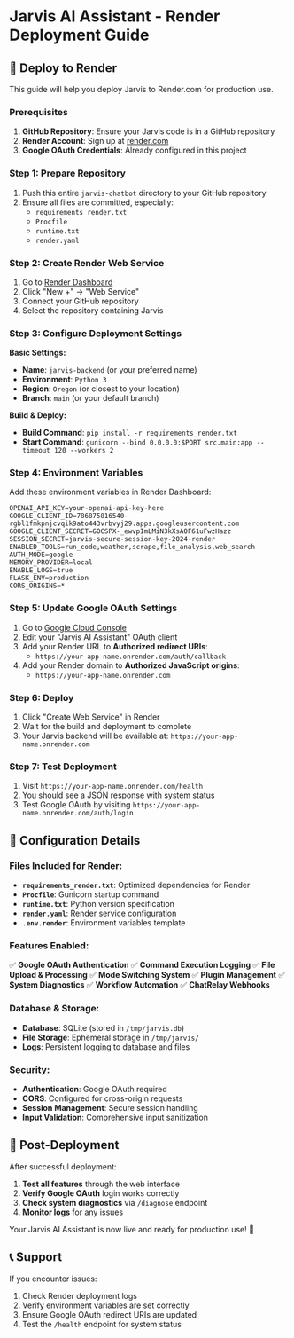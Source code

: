 # Jarvis AI Assistant - Render Deployment Guide

## 🚀 Deploy to Render

This guide will help you deploy Jarvis to Render.com for production use.

### Prerequisites

1. **GitHub Repository**: Ensure your Jarvis code is in a GitHub repository
2. **Render Account**: Sign up at [render.com](https://render.com)
3. **Google OAuth Credentials**: Already configured in this project

### Step 1: Prepare Repository

1. Push this entire `jarvis-chatbot` directory to your GitHub repository
2. Ensure all files are committed, especially:
   - `requirements_render.txt`
   - `Procfile`
   - `runtime.txt`
   - `render.yaml`

### Step 2: Create Render Web Service

1. Go to [Render Dashboard](https://dashboard.render.com)
2. Click "New +" → "Web Service"
3. Connect your GitHub repository
4. Select the repository containing Jarvis

### Step 3: Configure Deployment Settings

**Basic Settings:**
- **Name**: `jarvis-backend` (or your preferred name)
- **Environment**: `Python 3`
- **Region**: `Oregon` (or closest to your location)
- **Branch**: `main` (or your default branch)

**Build & Deploy:**
- **Build Command**: `pip install -r requirements_render.txt`
- **Start Command**: `gunicorn --bind 0.0.0.0:$PORT src.main:app --timeout 120 --workers 2`

### Step 4: Environment Variables

Add these environment variables in Render Dashboard:

```
OPENAI_API_KEY=your-openai-api-key-here
GOOGLE_CLIENT_ID=786875816540-rgbl1fmkpnjcvqik9ato443vrbvyj29.apps.googleusercontent.com
GOOGLE_CLIENT_SECRET=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
SESSION_SECRET=jarvis-secure-session-key-2024-render
ENABLED_TOOLS=run_code,weather,scrape,file_analysis,web_search
AUTH_MODE=google
MEMORY_PROVIDER=local
ENABLE_LOGS=true
FLASK_ENV=production
CORS_ORIGINS=*
```

### Step 5: Update Google OAuth Settings

1. Go to [Google Cloud Console](https://console.cloud.google.com/apis/credentials)
2. Edit your "Jarvis AI Assistant" OAuth client
3. Add your Render URL to **Authorized redirect URIs**:
   - `https://your-app-name.onrender.com/auth/callback`
4. Add your Render domain to **Authorized JavaScript origins**:
   - `https://your-app-name.onrender.com`

### Step 6: Deploy

1. Click "Create Web Service" in Render
2. Wait for the build and deployment to complete
3. Your Jarvis backend will be available at: `https://your-app-name.onrender.com`

### Step 7: Test Deployment

1. Visit `https://your-app-name.onrender.com/health`
2. You should see a JSON response with system status
3. Test Google OAuth by visiting `https://your-app-name.onrender.com/auth/login`

## 🔧 Configuration Details

### Files Included for Render:

- **`requirements_render.txt`**: Optimized dependencies for Render
- **`Procfile`**: Gunicorn startup command
- **`runtime.txt`**: Python version specification
- **`render.yaml`**: Render service configuration
- **`.env.render`**: Environment variables template

### Features Enabled:

✅ **Google OAuth Authentication**
✅ **Command Execution Logging**
✅ **File Upload & Processing**
✅ **Mode Switching System**
✅ **Plugin Management**
✅ **System Diagnostics**
✅ **Workflow Automation**
✅ **ChatRelay Webhooks**

### Database & Storage:

- **Database**: SQLite (stored in `/tmp/jarvis.db`)
- **File Storage**: Ephemeral storage in `/tmp/jarvis/`
- **Logs**: Persistent logging to database and files

### Security:

- **Authentication**: Google OAuth required
- **CORS**: Configured for cross-origin requests
- **Session Management**: Secure session handling
- **Input Validation**: Comprehensive input sanitization

## 🎯 Post-Deployment

After successful deployment:

1. **Test all features** through the web interface
2. **Verify Google OAuth** login works correctly
3. **Check system diagnostics** via `/diagnose` endpoint
4. **Monitor logs** for any issues

Your Jarvis AI Assistant is now live and ready for production use! 🎉

## 📞 Support

If you encounter issues:
1. Check Render deployment logs
2. Verify environment variables are set correctly
3. Ensure Google OAuth redirect URIs are updated
4. Test the `/health` endpoint for system status

